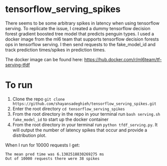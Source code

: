 # tensorflow_serving_spikes
There seems to be some arbitrary spikes in latency when using tensorflow serving. To replicate the issue, I created a dummy tensorflow decision forest gradient boosted tree model that predicts penguin types. I used a docker image from the ml6 team that supports tensorflow decision forests ops in tensorflow serving. I then send requests to the fake_model_id and track prediction times/spikes in prediction times.

The docker image can be found here: https://hub.docker.com/r/ml6team/tf-serving-tfdf

# To run
1. Clone the repo `git clone https://github.com/shayansadeghieh/tensorflow_serving_spikes.git`
2. Enter the root directory `cd tensorflow_serving_spikes`
3. From the root directory in the repo in your terminal run `bash serving.sh fake_model_id` to start up the docker container
4. From the root directory in your terminal run `python tfdf_serving.py`. It will output the number of latency spikes that occur and provide a distribution plot. 

When I run for 10000 requests I get:
```
The mean pred time was 6.1302518830269275 ms
Out of 10000 requests there were 38 spikes
